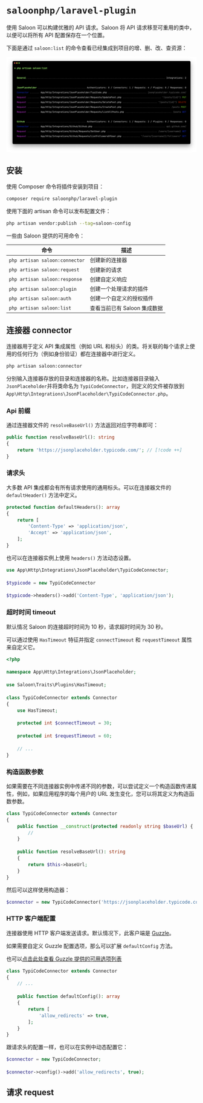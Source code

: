 # `saloonphp/laravel-plugin`

使用 Saloon 可以构建优雅的 API 请求。Saloon 将 API 请求移至可重用的类中，以便可以将所有 API 配置保存在一个位置。

下面是通过 `saloon:list` 的命令查看已经集成到项目的增、删、改、查资源：

![saloon preview](images/saloon/saloon-preview.png)

## 安装

使用 Composer 命令将插件安装到项目：

```bash
composer require saloonphp/laravel-plugin
```

使用下面的 artisan 命令可以发布配置文件：

```bash
php artisan vendor:publish --tag=saloon-config
```

一些由 Saloon 提供的可用命令：

| 命令                             | 描述                 |
|--------------------------------|--------------------|
| `php artisan saloon:connector` | 创建新的连接器            |
| `php artisan saloon:request`   | 创建新的请求             |
| `php artisan saloon:response`  | 创建自定义响应            |
| `php artisan saloon:plugin`    | 创建一个处理请求的插件        |
| `php artisan saloon:auth`      | 创建一个自定义的授权插件       |
| `php artisan saloon:list`      | 查看当前已有 Saloon 集成数据 |

## 连接器 connector

连接器用于定义 API 集成属性（例如 URL 和标头）的类。将关联的每个请求上使用的任何行为（例如身份验证）都在连接器中进行定义。

```bash
php artisan saloon:connector
```

分别输入连接器存放的目录和连接器的名称。比如连接器目录输入 `JsonPlaceholder`并将类命名为 `TypiCodeConnector`，则定义的文件被存放到 `App\Http\Integrations\JsonPlaceholder\TypiCodeConnector.php`。

### Api 前缀

通过连接器文件的 `resolveBaseUrl()` 方法返回对应字符串即可：

```php
public function resolveBaseUrl(): string
{
    return 'https://jsonplaceholder.typicode.com/'; // [!code ++]
}
```

### 请求头

大多数 API 集成都会有所有请求使用的通用标头。可以在连接器文件的 `defaultHeader()` 方法中定义。

```php
protected function defaultHeaders(): array
{
    return [
        'Content-Type' => 'application/json',
        'Accept' => 'application/json',
    ];
}
```

也可以在连接器实例上使用 `headers()` 方法动态设置。

```php
use App\Http\Integrations\JsonPlaceholder\TypiCodeConnector;

$typicode = new TypiCodeConnector

$typicode->headers()->add('Content-Type', 'application/json');
```

### 超时时间 timeout

默认情况 Saloon 的连接超时时间为 10 秒，请求超时时间为 30 秒。

可以通过使用 `HasTimeout` 特征并指定 `connectTimeout` 和 `requestTimeout` 属性来自定义它。

```php
<?php

namespace App\Http\Integrations\JsonPlaceholder;

use Saloon\Traits\Plugins\HasTimeout;

class TypiCodeConnector extends Connector
{
    use HasTimeout;

    protected int $connectTimeout = 30;

    protected int $requestTimeout = 60;

    // ...
}
```

### 构造函数参数

如果需要在不同连接器实例中传递不同的参数，可以尝试定义一个构造函数传递属性，例如，如果应用程序的每个用户的 URL 发生变化，您可以将其定义为构造函数参数。

```php
class TypiCodeConnector extends Connector
{
    public function __construct(protected readonly string $baseUrl) {
        //
    }

    public function resolveBaseUrl(): string
    {
        return $this->baseUrl;
    }
}
```

然后可以这样使用构造器：

```php
$connector = new TypiCodeConnector('https://jsonplaceholder.typicode.com/');
```

### HTTP 客户端配置

连接器使用 HTTP 客户端发送请求。默认情况下，此客户端是 [Guzzle](https://github.com/guzzle/guzzle)。

如果需要自定义 Guzzle 配置选项，那么可以扩展 `defaultConfig` 方法。

也可以[点击此处查看 Guzzle 提供的可用选项列表](https://docs.guzzlephp.org/en/stable/request-options.html)

```php
class TypiCodeConnector extends Connector
{
    // ...

    public function defaultConfig(): array
    {
        return [
            'allow_redirects' => true,
        ];
    }
}
```

跟请求头的配置一样，也可以在实例中动态配置它：

```php
$connector = new TypiCodeConnector;

$connector->config()->add('allow_redirects', true);
```

## 请求 request
